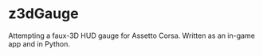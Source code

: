 # z3dGauge
Attempting a faux-3D HUD gauge for Assetto Corsa. Written as an in-game app and in Python.
